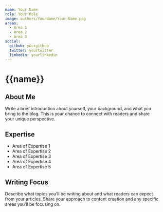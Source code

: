 ```yaml
---
name: Your Name
role: Your Role
image: authors/YourName/Your-Name.png
areas:
  - Area 1
  - Area 2
  - Area 3
social:
  github: yourgithub
  twitter: yourtwitter
  linkedin: yourlinkedin
---
```


# {{name}}

## About Me
Write a brief introduction about yourself, your background, and what you bring to the blog. This is your chance to connect with readers and share your unique perspective.

## Expertise
- Area of Expertise 1
- Area of Expertise 2
- Area of Expertise 3
- Area of Expertise 4
- Area of Expertise 5

## Writing Focus
Describe what topics you'll be writing about and what readers can expect from your articles. Share your approach to content creation and any specific areas you'll be focusing on. 